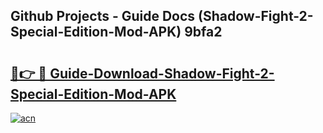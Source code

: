 ## Github Projects - Guide Docs (Shadow-Fight-2-Special-Edition-Mod-APK) 9bfa2

# <h2><a href="https://apkcomod.com?title=Shadow-Fight-2-Special-Edition-Mod-APK">🔗👉 🔴 Guide-Download-Shadow-Fight-2-Special-Edition-Mod-APK </a></h2>

[![acn](https://github.com/user-attachments/assets/0f9c940e-d8b0-45ae-aac7-cd30a18b3e1c)](https://apkcomod.com?title=Shadow-Fight-2-Special-Edition-Mod-APK)
